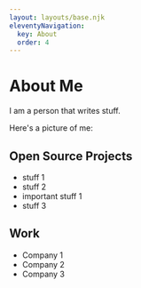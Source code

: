 ```yaml
---
layout: layouts/base.njk
eleventyNavigation:
  key: About
  order: 4
---
```


# About Me

I am a person that writes stuff.

Here's a picture of me:

## Open Source Projects

- stuff 1
- stuff 2
- important stuff 1
- stuff 3

## Work

- Company 1
- Company 2
- Company 3
